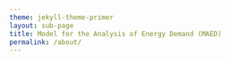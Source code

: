 ```yaml
---
theme: jekyll-theme-primer
layout: sub-page
title: Model for the Analysis of Energy Demand (MAED)
permalink: /about/
---
```

<section class="bg-gray-light container-lg p-responsive py-4 py-md-6 my-lg-6 fade-in-center">
<div class="text-center fade-in-center">
  <h2 class="alt-h3 mb-4">About MAED</h2>
  <div class="container-lg p-responsive py-4 py-md-6 ">
    <div class="col-md-12 animate-out mb-2">
      <!-- CMS:section id=about_intro -->
      <p class="alt-lead text-gray text-justify-between col-md-15 mx-auto" style="text-align: justify; font-size: 0.875em;">
        <strong>The Model for the Analysis of Energy Demand (MAED)</strong> was developed by the International Atomic Energy Agency (IAEA) and evaluates future energy demands (final and useful) based on medium to long term scenarios of socioeconomic, technological, and demographic development. Energy demand is disaggregated into a large number of end-use categories corresponding to different goods and services. MAED can be configured to reflect the economic structure of the sub-national or national case study in question and is designed to simulate demand in the medium and long term for developing economies.  
      </p>
      <!-- /CMS:section -->
    </div>
     <h2 class="aboutpage-subtitle text-left mb-3 mt-lg-6" id="more-than-just-code">What does it do?</h2>
    <div class="col-md-12 animate-out mb-2">
      <!-- CMS:section id=about_what_it_does -->
      <p class="alt-lead text-gray text-justify-between col-md-15 mx-auto" style="text-align: justify; font-size: 0.875em;">
     MAED employs a scenario-based bottom-up approach to simulate useful and final energy demand over the medium and long-term. The outputs of MAED can be used as inputs to a range of supply optimization models including <a href="https://doi.org/10.1016/j.enconman.2024.118857" target="_blank">OSeMOSYS</a>, <a href="https://doi.org/10.1016/j.esr.2016.04.001" target="_blank">MESSAGE</a>, <a href="https://doi.org/10.1016/j.renene.2023.119467" target="_blank">TIMES</a>, and <a href="https://doi.org/10.13052/spee1048-5236.4231" target="_blank">LEAP</a> to form a full demand and supply analysis.  
      </p>
      <!-- /CMS:section -->
    </div>
    <h2 class="aboutpage-subtitle text-left mb-3 mt-lg-6" id="more-than-just-code">What is the scope of the model?</h2>
    <div class="col-md-12 animate-out mb-2">
      <!-- CMS:section id=about_scope -->
      <p class="alt-lead text-gray text-justify-between col-md-15 mx-auto" style="text-align: justify; font-size: 0.875em;">
      It can be used at a national or sub-national scale, low- or high-income countries, and across the industry, residential, service, and transport sectors. 
    </p>
      <!-- /CMS:section -->
    <h2 class="aboutpage-subtitle text-left mb-3 mt-lg-6" id="more-than-just-code">Who is the target audience?</h2>
    <div class="col-md-12 animate-out mb-2">
      <!-- CMS:section id=about_audience -->
      <p class="alt-lead text-gray text-justify-between col-md-15 mx-auto" style="text-align: justify; font-size: 0.875em;">
     The model is used extensively in academia and <a href="https://www.iaea.org/topics/energy-planning/case-studies" target="_blank">governments across the world</a>
    </p>
      <!-- /CMS:section -->
    <h2 class="aboutpage-subtitle text-left mb-3 mt-lg-6" id="more-than-just-code">What outcomes can you obtain?</h2>
    <div class="col-md-12 animate-out mb-2">
      <!-- CMS:section id=about_outcomes -->
      <p class="alt-lead text-gray text-justify-between col-md-15 mx-auto" style="text-align: justify; font-size: 0.875em;">
      Energy demand across the industry, residential, service, and transport sectors split into demand for fuels/energy carriers (final energy demand) and by end use (useful energy demand).   
      </p>
      <!-- /CMS:section -->
    </div>
    <h2 class="aboutpage-subtitle text-left mb-3 mt-lg-6" id="more-than-just-code">How can you get started?</h2>
    <div class="col-md-12 animate-out mb-2">
      <!-- CMS:section id=about_getting_started -->
      <p class="alt-lead text-gray text-justify-between col-md-15 mx-auto" style="text-align: justify; font-size: 0.875em;">
      Go ahead and download our Modelling User Interface for MAED. The User Interface is an all-in-one application that lets you manage data, run models, and visualize results seamlessly. For training on how to use both the model and the interface, you can take our free, certified course at the Open University <a href="https://www.open.edu/openlearncreate/course/view.php?id=13660" target="_blank">here</a>. To download the interface and learn more, please visit <a href="https://github.com/Model-for-Analysis-of-Energy-Demand/MAED-UI" target="_blank">this site</a>. 
      </p>
      <!-- /CMS:section -->
    </div>

    <h2 class="aboutpage-subtitle text-left mb-3 mt-lg-6" id="more-than-just-code">How can you contribute?</h2>
    <div class="col-md-12 animate-out mb-2">
      <!-- CMS:section id=about_contribute -->
      <p class="alt-lead text-gray text-justify-between col-md-15 mx-auto" style="text-align: justify; font-size: 0.875em;">
   MAED’s source code can be found on GitHub open source <a href="MAED’s source code can be found on GitHub open source here. Any contributions from the community are welcome. " target="_blank">here</a>. Any contributions from the community are welcome. 
      </p>
      <!-- /CMS:section -->
    </div> 
  </div>
</div>

<!-- Icon Links -->
<div class="icon-links-section">
  <div class="icon-links-wrapper">
    <!-- GitHub Repository -->
    <div class="icon-link-item">
      <a href="https://github.com/Model-for-Analysis-of-Energy-Demand " target="_blank">
        <img src="https://github.githubassets.com/images/modules/logos_page/GitHub-Mark.png" width="80" height="80" alt="GitHub" />
        <h3 class="aboutpage-subtitle text-primary">GitHub Repository</h3>
      </a>
    </div>

    <!-- Model Documentation -->
    <div class="icon-link-item">
      <a href="https://www.iaea.org/publications/7430/model-for-analysis-of-energy-demand-maed-2" target="_blank">
        <img src="../assets/img/Rtdicon.png" width="80" height="80" alt="ReadTheDocs icon" />
        <h3 class="aboutpage-subtitle text-primary">Model Documentation</h3>
      </a>
    </div>
  </div>
</div>

  

<style>
.fade-in-center {
  opacity: 0;
  transform: translateY(20px);
  animation: fadeInUp 1s ease forwards;
}
@keyframes fadeInUp {
  to {
    opacity: 1;
    transform: translateY(0);
  }
}
.alt-h3 {
  font-size: 1.15rem;
}
@media (min-width: 768px) {
  .row.justify-content-center > .col-md-4 {
    margin-bottom: 2rem;
  }
}
</style>

